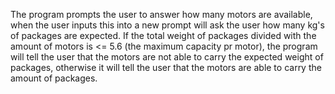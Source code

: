 The program prompts the user to answer how many motors are available, when the user inputs this into a new prompt will ask the user how many kg's of packages are expected. 
If the total weight of packages divided with the amount of motors is <= 5.6 (the maximum capacity pr motor), the program will tell the user that the motors are not able to carry the expected weight of packages,
otherwise it will tell the user that the motors are able to carry the amount of packages.
